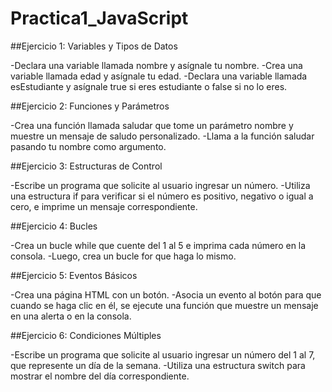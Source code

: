 # Practica1_JavaScript

##Ejercicio 1: Variables y Tipos de Datos

  -Declara una variable llamada nombre y asígnale tu nombre.
  -Crea una variable llamada edad y asígnale tu edad.
  -Declara una variable llamada esEstudiante y asígnale true si eres estudiante o false si no lo eres.

##Ejercicio 2: Funciones y Parámetros

  -Crea una función llamada saludar que tome un parámetro nombre y muestre un mensaje de saludo personalizado.
  -Llama a la función saludar pasando tu nombre como argumento.

##Ejercicio 3: Estructuras de Control

  -Escribe un programa que solicite al usuario ingresar un número.
  -Utiliza una estructura if para verificar si el número es positivo, negativo o igual a cero, e imprime un mensaje correspondiente.

##Ejercicio 4: Bucles

  -Crea un bucle while que cuente del 1 al 5 e imprima cada número en la consola.
  -Luego, crea un bucle for que haga lo mismo.

##Ejercicio 5: Eventos Básicos

  -Crea una página HTML con un botón.
  -Asocia un evento al botón para que cuando se haga clic en él, se ejecute una función que muestre un mensaje en una alerta o en la consola.

##Ejercicio 6: Condiciones Múltiples

  -Escribe un programa que solicite al usuario ingresar un número del 1 al 7, que represente un día de la semana.
  -Utiliza una estructura switch para mostrar el nombre del día correspondiente.
